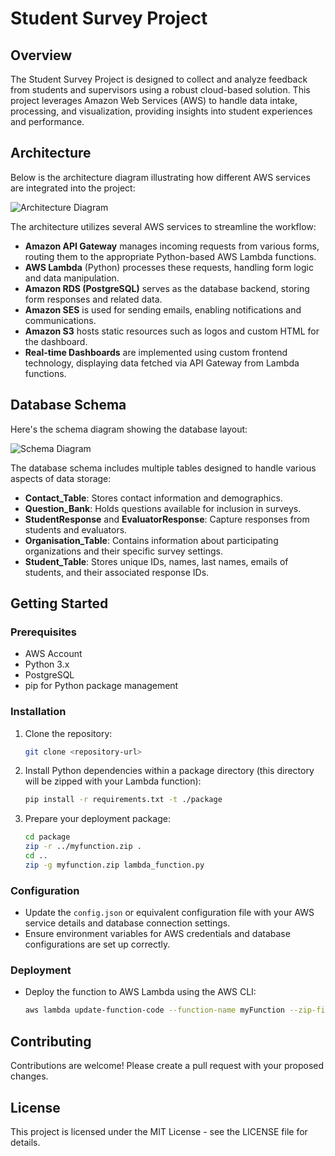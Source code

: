
# Student Survey Project

## Overview
The Student Survey Project is designed to collect and analyze feedback from students and supervisors using a robust cloud-based solution. This project leverages Amazon Web Services (AWS) to handle data intake, processing, and visualization, providing insights into student experiences and performance.

## Architecture
Below is the architecture diagram illustrating how different AWS services are integrated into the project:

![Architecture Diagram](path_to_architecture.png)

The architecture utilizes several AWS services to streamline the workflow:
- **Amazon API Gateway** manages incoming requests from various forms, routing them to the appropriate Python-based AWS Lambda functions.
- **AWS Lambda** (Python) processes these requests, handling form logic and data manipulation.
- **Amazon RDS (PostgreSQL)** serves as the database backend, storing form responses and related data.
- **Amazon SES** is used for sending emails, enabling notifications and communications.
- **Amazon S3** hosts static resources such as logos and custom HTML for the dashboard.
- **Real-time Dashboards** are implemented using custom frontend technology, displaying data fetched via API Gateway from Lambda functions.

## Database Schema
Here's the schema diagram showing the database layout:

![Schema Diagram](path_to_schema.png)

The database schema includes multiple tables designed to handle various aspects of data storage:
- **Contact_Table**: Stores contact information and demographics.
- **Question_Bank**: Holds questions available for inclusion in surveys.
- **StudentResponse** and **EvaluatorResponse**: Capture responses from students and evaluators.
- **Organisation_Table**: Contains information about participating organizations and their specific survey settings.
- **Student_Table**: Stores unique IDs, names, last names, emails of students, and their associated response IDs.

## Getting Started

### Prerequisites
- AWS Account
- Python 3.x
- PostgreSQL
- pip for Python package management

### Installation
1. Clone the repository:
   ```bash
   git clone <repository-url>
   ```
2. Install Python dependencies within a package directory (this directory will be zipped with your Lambda function):
   ```bash
   pip install -r requirements.txt -t ./package
   ```
3. Prepare your deployment package:
   ```bash
   cd package
   zip -r ../myfunction.zip .
   cd ..
   zip -g myfunction.zip lambda_function.py
   ```

### Configuration
- Update the `config.json` or equivalent configuration file with your AWS service details and database connection settings.
- Ensure environment variables for AWS credentials and database configurations are set up correctly.

### Deployment
- Deploy the function to AWS Lambda using the AWS CLI:
  ```bash
  aws lambda update-function-code --function-name myFunction --zip-file fileb://myfunction.zip
  ```

## Contributing
Contributions are welcome! Please create a pull request with your proposed changes.

## License
This project is licensed under the MIT License - see the LICENSE file for details.
